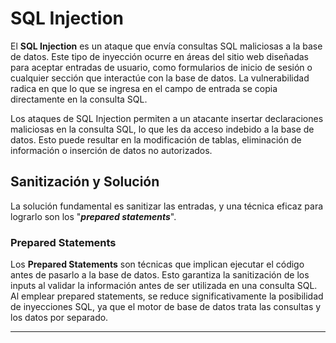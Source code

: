 # SQL Injection

El **SQL Injection** es un ataque que envía consultas SQL maliciosas a la base de datos. Este tipo de inyección ocurre en áreas del sitio web diseñadas para aceptar entradas de usuario, como formularios de inicio de sesión o cualquier sección que interactúe con la base de datos. La vulnerabilidad radica en que lo que se ingresa en el campo de entrada se copia directamente en la consulta SQL.

Los ataques de SQL Injection permiten a un atacante insertar declaraciones maliciosas en la consulta SQL, lo que les da acceso indebido a la base de datos. Esto puede resultar en la modificación de tablas, eliminación de información o inserción de datos no autorizados.

## Sanitización y Solución

La solución fundamental es sanitizar las entradas, y una técnica eficaz para lograrlo son los "***prepared statements***".

### Prepared Statements

Los **Prepared Statements** son técnicas que implican ejecutar el código antes de pasarlo a la base de datos. Esto garantiza la sanitización de los inputs al validar la información antes de ser utilizada en una consulta SQL. Al emplear prepared statements, se reduce significativamente la posibilidad de inyecciones SQL, ya que el motor de base de datos trata las consultas y los datos por separado.

---